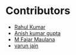 # Contributors

- [Rahul Kumar](https://github.com/iamrahul8)
- [Anish kumar  gupta](https://github.com/Anishgupta0)
- [M Fajar Maulana](https://github.com/ajayfaul)
- [varun jain](https://github.com/varunnitian)

